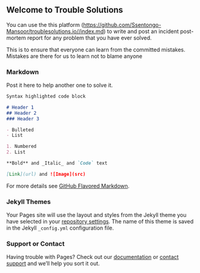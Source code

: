 ## Welcome to Trouble Solutions

You can use the this platform (https://github.com/Ssentongo-Mansoor/troublesolutions.io//index.md) to write and post an incident post-mortem report for any problem that you have ever solved.

This is to ensure that everyone can learn from the committed mistakes. Mistakes are there for us to learn not to blame anyone

### Markdown

Post it here to help another one to solve it.

```markdown
Syntax highlighted code block

# Header 1
## Header 2
### Header 3

- Bulleted
- List

1. Numbered
2. List

**Bold** and _Italic_ and `Code` text

[Link](url) and ![Image](src)
```

For more details see [GitHub Flavored Markdown](https://guides.github.com/features/mastering-markdown/).

### Jekyll Themes

Your Pages site will use the layout and styles from the Jekyll theme you have selected in your [repository settings](https://github.com/Ssentongo-Mansoor/troublesolutions.io/settings). The name of this theme is saved in the Jekyll `_config.yml` configuration file.

### Support or Contact

Having trouble with Pages? Check out our [documentation](https://help.github.com/categories/github-pages-basics/) or [contact support](https://github.com/contact) and we’ll help you sort it out.
